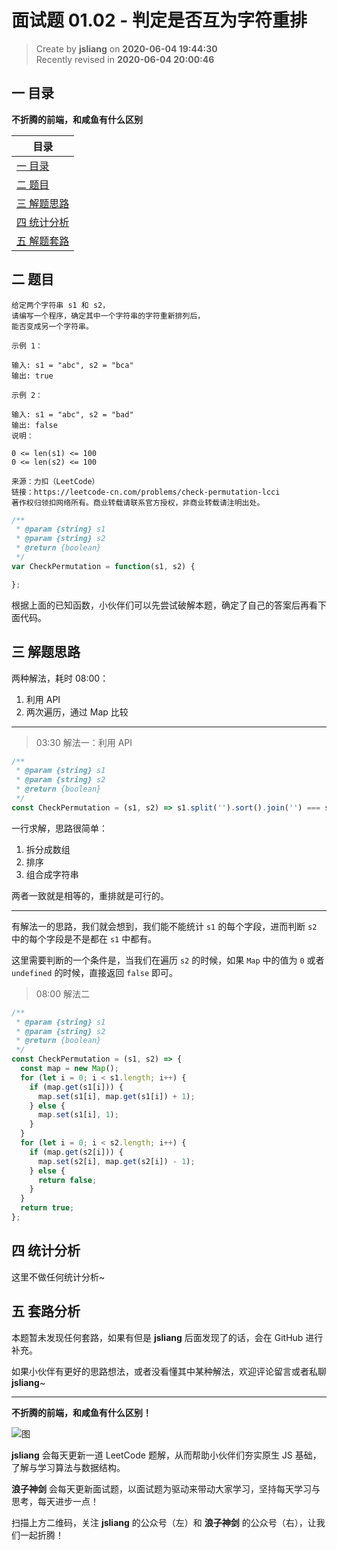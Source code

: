 面试题 01.02 - 判定是否互为字符重排
===

> Create by **jsliang** on **2020-06-04 19:44:30**  
> Recently revised in **2020-06-04 20:00:46**  

## 一 目录

**不折腾的前端，和咸鱼有什么区别**

| 目录 |
| --- |
| [一 目录](#chapter-one) |
| [二 题目](#chapter-two) |
| [三 解题思路](#chapter-three) |
| [四 统计分析](#chapter-four) |
| [五 解题套路](#chapter-five) |

## 二 题目



```
给定两个字符串 s1 和 s2，
请编写一个程序，确定其中一个字符串的字符重新排列后，
能否变成另一个字符串。

示例 1：

输入: s1 = "abc", s2 = "bca"
输出: true 

示例 2：

输入: s1 = "abc", s2 = "bad"
输出: false
说明：

0 <= len(s1) <= 100
0 <= len(s2) <= 100

来源：力扣（LeetCode）
链接：https://leetcode-cn.com/problems/check-permutation-lcci
著作权归领扣网络所有。商业转载请联系官方授权，非商业转载请注明出处。
```

```js
/**
 * @param {string} s1
 * @param {string} s2
 * @return {boolean}
 */
var CheckPermutation = function(s1, s2) {

};
```

根据上面的已知函数，小伙伴们可以先尝试破解本题，确定了自己的答案后再看下面代码。

## 三 解题思路



两种解法，耗时 08:00：

1. 利用 API
2. 两次遍历，通过 Map 比较

---

> 03:30 解法一：利用 API

```js
/**
 * @param {string} s1
 * @param {string} s2
 * @return {boolean}
 */
const CheckPermutation = (s1, s2) => s1.split('').sort().join('') === s2.split('').sort().join('');
```

一行求解，思路很简单：

1. 拆分成数组
2. 排序
3. 组合成字符串

两者一致就是相等的，重排就是可行的。

---

有解法一的思路，我们就会想到，我们能不能统计 `s1` 的每个字段，进而判断 `s2` 中的每个字段是不是都在 `s1` 中都有。

这里需要判断的一个条件是，当我们在遍历 `s2` 的时候，如果 `Map` 中的值为 `0` 或者 `undefined` 的时候，直接返回 `false` 即可。

> 08:00 解法二

```js
/**
 * @param {string} s1
 * @param {string} s2
 * @return {boolean}
 */
const CheckPermutation = (s1, s2) => {
  const map = new Map();
  for (let i = 0; i < s1.length; i++) {
    if (map.get(s1[i])) {
      map.set(s1[i], map.get(s1[i]) + 1);
    } else {
      map.set(s1[i], 1);
    }
  }
  for (let i = 0; i < s2.length; i++) {
    if (map.get(s2[i])) {
      map.set(s2[i], map.get(s2[i]) - 1);
    } else {
      return false;
    }
  }
  return true;
};
```

## 四 统计分析



这里不做任何统计分析~

## 五 套路分析



本题暂未发现任何套路，如果有但是 **jsliang** 后面发现了的话，会在 GitHub 进行补充。

如果小伙伴有更好的思路想法，或者没看懂其中某种解法，欢迎评论留言或者私聊 **jsliang**~

---

**不折腾的前端，和咸鱼有什么区别！**

![图](https://github.com/LiangJunrong/document-library/blob/master/public-repertory/img/z-index-small.png?raw=true)

**jsliang** 会每天更新一道 LeetCode 题解，从而帮助小伙伴们夯实原生 JS 基础，了解与学习算法与数据结构。

**浪子神剑** 会每天更新面试题，以面试题为驱动来带动大家学习，坚持每天学习与思考，每天进步一点！

扫描上方二维码，关注 **jsliang** 的公众号（左）和 **浪子神剑** 的公众号（右），让我们一起折腾！

